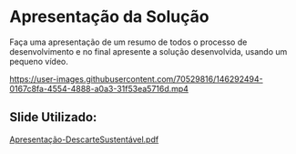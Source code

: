 # Apresentação da Solução

Faça uma apresentação de um resumo de todos o processo de desenvolvimento e no final apresente a solução desenvolvida, usando um pequeno vídeo.

https://user-images.githubusercontent.com/70529816/146292494-0167c8fa-4554-4888-a0a3-31f53ea5716d.mp4

## Slide Utilizado:
[Apresentação-DescarteSustentável.pdf](https://github.com/ICEI-PUC-Minas-PMV-ADS/pmv-ads-2021-2-e2-proj-int-t2-descarte-sustentavel/files/7723982/Apresentacao-DescarteSustentavel.pdf)
